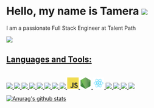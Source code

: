 # Hello, my name is Tamera <img src="https://raw.githubusercontent.com/MartinHeinz/MartinHeinz/master/wave.gif" width="30px">

I am a passionate Full Stack Engineer at Talent Path

<a href="https://www.linkedin.com/in/tamera-brown-38b309188"> <img src="https://icons-for-free.com/iconfiles/png/512/internet+linked+in+linkedin+logo+media+social+social-1320183866657699486.png" width="30px">


 
## Languages and Tools:
<br/>
<span>
 <img height="30" src="https://1000logos.net/wp-content/uploads/2020/09/Java-Logo.png">
 <img height="30" src="https://i2.wp.com/www.thecuriousdev.org/wp-content/uploads/2017/12/spring-boot-logo.png?fit=600%2C315&ssl=1">
 <img height="30" src="https://upload.wikimedia.org/wikipedia/commons/thumb/0/0b/Maven_logo.svg/1280px-Maven_logo.svg.png">
 <img height="30" src ="https://www.freepnglogos.com/uploads/logo-mysql-png/logo-mysql-mysql-and-moodle-elearningworld-5.png">
 <img height="30" src="https://upload.wikimedia.org/wikipedia/commons/thumb/2/29/Postgresql_elephant.svg/1200px-Postgresql_elephant.svg.png">
 <img height="30" src="https://upload.wikimedia.org/wikipedia/commons/thumb/1/10/CSS3_and_HTML5_logos_and_wordmarks.svg/1280px-CSS3_and_HTML5_logos_and_wordmarks.svg.png">
 <img height="30" src="https://upload.wikimedia.org/wikipedia/commons/thumb/4/4c/Typescript_logo_2020.svg/1200px-Typescript_logo_2020.svg.png">
 <img height="30" src="https://upload.wikimedia.org/wikipedia/commons/thumb/b/b2/Bootstrap_logo.svg/1024px-Bootstrap_logo.svg.png">
 <img height="30" src="https://raw.githubusercontent.com/github/explore/80688e429a7d4ef2fca1e82350fe8e3517d3494d/topics/javascript/javascript.png">
 <img height="30" src="https://raw.githubusercontent.com/github/explore/80688e429a7d4ef2fca1e82350fe8e3517d3494d/topics/nodejs/nodejs.png">  
 <img height="30" src="https://raw.githubusercontent.com/github/explore/80688e429a7d4ef2fca1e82350fe8e3517d3494d/topics/react/react.png">
 <img height="30" src="https://brandslogos.com/wp-content/uploads/images/large/angular-icon-logo.png">
 <img height="30" src="https://www.dotcom-monitor.com/blog/wp-content/uploads/sites/3/2020/05/Vue-logo-1.png">
 <img height="30" src="https://mk0futurumreseabr7pm.kinstacdn.com/wp-content/uploads/2020/01/aws-logo.png">
 <img height="30" src="https://bilalbudhani.com/content/images/2017/11/heroku.png">

</span>
<br/>

![Anurag's github stats](https://github-readme-stats.vercel.app/api?username=tamera-brown&show_icons=true&theme=material-palenight)

